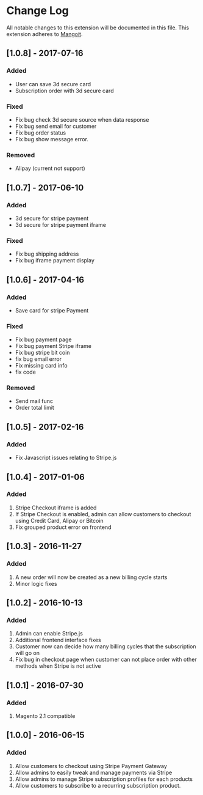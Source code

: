 # Change Log
All notable changes to this extension will be documented in this file.
This extension adheres to [Mangoit](http://Mangoit.com/).

## [1.0.8] - 2017-07-16
### Added
-   User can save 3d secure card
-   Subscription order with 3d secure card
### Fixed
-   Fix bug check 3d secure source when data response
-   Fix bug send email for customer
-   Fix bug order status
-   Fix bug show message error.
### Removed
-   Alipay (current not support)

## [1.0.7] - 2017-06-10
### Added
-   3d secure for stripe payment
-   3d secure for stripe payment iframe
### Fixed
-   Fix bug shipping address
-   Fix bug iframe payment display

## [1.0.6] - 2017-04-16
### Added
-   Save card for stripe Payment
### Fixed
-   Fix bug payment page
-   Fix bug payment Stripe iframe
-   Fix bug stripe bit coin
-   fix bug email error
-   Fix missing card info
-   fix code
### Removed
-   Send mail func 
-   Order total limit

## [1.0.5] - 2017-02-16
### Added
- Fix Javascript issues relating to Stripe.js

## [1.0.4] - 2017-01-06
### Added
1. Stripe Checkout iframe is added
2. If Stripe Checkout is enabled, admin can allow customers to checkout using Credit Card, Alipay or Bitcoin
3. Fix grouped product error on frontend

## [1.0.3] - 2016-11-27
### Added
1. A new order will now be created as a new billing cycle starts
2. Minor logic fixes

## [1.0.2] - 2016-10-13
### Added
1. Admin can enable Stripe.js
2. Additional frontend interface fixes
3. Customer now can decide how many billing cycles that the subscription will go on
4. Fix bug in checkout page when customer can not place order with other methods when Stripe is not active

## [1.0.1] - 2016-07-30
### Added
1. Magento 2.1 compatible

## [1.0.0] - 2016-06-15
### Added
1. Allow customers to checkout using Stripe Payment Gateway
2. Allow admins to easily tweak and manage payments via Stripe
3. Allow admins to manage Stripe subscription profiles for each products
4. Allow customers to subscribe to a recurring subscription product.